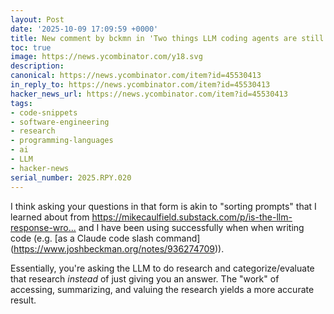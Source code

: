 ```yaml
---
layout: Post
date: '2025-10-09 17:09:59 +0000'
title: New comment by bckmn in 'Two things LLM coding agents are still bad at'
toc: true
image: https://news.ycombinator.com/y18.svg
description:
canonical: https://news.ycombinator.com/item?id=45530413
in_reply_to: https://news.ycombinator.com/item?id=45530413
hacker_news_url: https://news.ycombinator.com/item?id=45530413
tags:
- code-snippets
- software-engineering
- research
- programming-languages
- ai
- LLM
- hacker-news
serial_number: 2025.RPY.020
---
```

<p>I think asking your questions in that form is akin to "sorting prompts" that I learned about from <a href="https://mikecaulfield.substack.com/p/is-the-llm-response-wrong-or-have" rel="nofollow">https://mikecaulfield.substack.com/p/is-the-llm-response-wro...</a> and I have been using successfully when when writing code (e.g. [as a Claude code slash command](<a href="https://www.joshbeckman.org/notes/936274709" rel="nofollow">https://www.joshbeckman.org/notes/936274709</a>)).<p>Essentially, you're asking the LLM to do research and categorize/evaluate that research <i>instead</i> of just giving you an answer. The "work" of accessing, summarizing, and valuing the research yields a more accurate result.</p>
